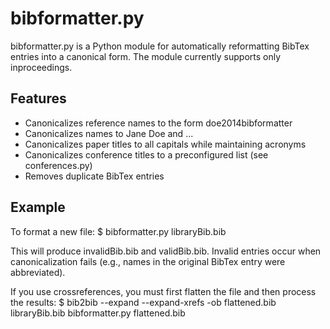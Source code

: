 bibformatter.py
==========

bibformatter.py is a Python module for automatically reformatting BibTex entries
into a canonical form. The module currently supports only inproceedings.

Features
--------
* Canonicalizes reference names to the form doe2014bibformatter
* Canonicalizes names to Jane Doe and ...
* Canonicalizes paper titles to all capitals while maintaining acronyms
* Canonicalizes conference titles to a preconfigured list (see conferences.py)
* Removes duplicate BibTex entries

Example
-------

To format a new file:
    $ bibformatter.py libraryBib.bib

This will produce invalidBib.bib and validBib.bib. Invalid entries occur when
canonicalization fails (e.g., names in the original BibTex entry were
abbreviated).

If you use crossreferences, you must first flatten the file and then process the
results:
    $ bib2bib --expand --expand-xrefs -ob flattened.bib libraryBib.bib
      bibformatter.py flattened.bib

